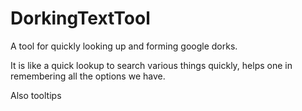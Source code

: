 # DorkingTextTool

A tool for quickly looking up and forming google dorks.

It is like a quick lookup to search various things quickly, helps one in remembering all the options we have.

Also tooltips
